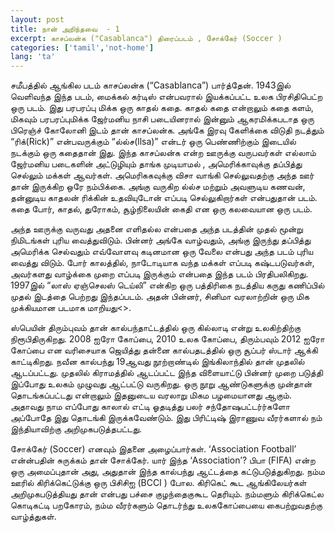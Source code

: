 ```yaml
---
layout: post
title: நான் அறிந்தவை  - 1
excerpt: காசப்லன்க ("Casablanca") திரைப்படம் , சோக்கேர் (Soccer )
categories: ['tamil','not-home']
lang: 'ta'
---
```


சமீபத்தில் ஆங்கில படம் காசப்லன்க (“Casablanca”) பார்த்தேன். 1943இல் வெளிவந்த இந்த படம், மைக்கல் கர்டிஸ் என்பவரால் இயக்கப்பட்ட உலக பிரசிதிபெட்ற ஒரு படம். இது பரபரப்பு மிக்க ஒரு காதல் கதை. காதல் கதை என்றாலும் கதை களம், மிகவும் பரபரப்புமிக்க ஜேர்மனிய நாசி படையினரால் இன்னும் ஆகரமிக்கபடாத ஒரு பிரெஞ்ச் கோலோனி இடம் தான் காசப்லன்க. அங்கே இரவு கேளிக்கை விடுதி நடத்தும் “ரிக்(Rick)” என்பவருக்கும் “ல்ல்ச(llsa)” என்டர் ஒரு பெண்ணிற்கும் இடையில் நடக்கும் ஒரு கதைதான் இது. இந்த காசப்லன்க என்ற ஊருக்கு வருபவர்கள் எல்லாம் ஜேர்மனிய படைகளின் அட்டுழியும் தாங்க முடியாமல் , அமெரிக்காவுக்கு தப்பித்து செல்லும் மக்கள் ஆவர்கள். அமெரிககவுக்கு விசா வாங்கி செல்லுவதற்கு அந்த ஊர் தான் இருக்கிற ஒரே நம்பிக்கை. அங்கு வருகிற ல்ல்ச மற்றும் அவளுடிய கணவன், தன்னுடிய காதலன் ரிக்கின் உதவியுடோன் எப்படி செல்லுகிறார்கள் என்பதுதான் படம். கதை போர், காதல், துரோகம், சூழ்நிலையின் கைதி என ஒரு கலவையான ஒரு படம்.

அந்த ஊருக்கு வருவது அதனை எளிதல்ல என்பதை அந்த படத்தின் முதல் மூன்று நிமிடங்கள் புரிய வைத்துவிடும். பின்னர் அங்கே வாழ்வதும், அங்கு இருந்து தப்பித்து அமெரிக்க செல்வதும் எவ்வோளவு கடினமான ஒரு வேலை என்பது அந்த படம் புரிய வைத்து விடும். போர் காலத்தில், நாடோடியாக வந்த மக்கள் எப்படி கஷ்டபடுவர்கள், அவர்களது வாழ்க்கை முறை எப்படி இருக்கும் என்பதை இந்த படம் பிரதிபலிகிறது. 1997இல் “லாஸ் ஏஞ்செலஸ் டெய்லி” என்கிற ஒரு பத்திரிகை நடத்திய கருது கணிப்பில் முதல் இடத்தை பெற்றது இந்தப்படம். அதன் பின்னர், சினிமா வரலாற்றின் ஒரு மிக முக்கியமான படமாக மாறியது<>.

ஸ்பெயின் திரும்புவம் தான் கால்பந்தாட்டத்தில் ஒரு கில்லாடி என்று உலகிற்திற்கு நிரூபிதிருகிறது. 2008 ஐரோ கோப்பை, 2010 உலக கோப்பை, திரும்பவும் 2012 ஐரோ கோப்பை என வரிசையாக ஜெயித்து தன்னை கால்பதடத்தில் ஒரு சூப்பர் ஸ்டார் ஆக்கி காட்டிகிறது. நவீன கால்பந்து 19ஆவது நூற்றாண்டில் இங்கிலாந்தில் தான் முதலில் ஆடப்பட்டது. முதலில் கிராமத்தில் ஆடப்பட்ட இந்த விளையாட்டு பின்னர் முறை படுத்தி இப்போது உலகம் முழுவது ஆட்பட்டு வருகிறது. ஒரு நூறு ஆண்டுகளுக்கு முன்தான் தொடங்கப்பட்டது என்றாலும் இதனுடைய வரலாறு மிகம பழமையானது ஆகும். அதாவது நாம எப்போது காலால் எட்டி ஓதடித்து பலர் சந்தோஷபட்டர்ர்களோ அப்போதே இது தொடங்கி இருக்கவேண்டும். இது பிரிட்டிஷ் இராணுவ வீரர்களால் நம் இந்தியாவிற்கு அறிமுகபடுத்தபட்டது.

சோக்கேர் (Soccer) எனவும் இதனை அழைப்பார்கள். ‘Association Football’ என்ன்பதின் சுருக்கம் தான் சோக்கேர். யார் இந்த ‘Association’? பிபா (FIFA) என்ற ஒரு அமைப்புதான் அது, அதுதான் இந்த கால்பந்து ஆட்டத்தை கட்டுபடுத்துகிறது. நம்ம ஊரில் கிரிக்கெட்டுக்கு ஒரு பிசிசிஐ (BCCI ) போல. கிரிகெட் கூட ஆங்கிலேயர்கள் அறிமுகபடுத்தியது தான் என்பது பச்சை குழந்தைகுகூட தெரியும். நம்மளும் கிரிக்கெட்ல கொடிகட்டி பறகோரம், நம்ம வீரர்களும் தொடர்ந்து உலககோப்பையை கைபற்றுவதற்கு வாழ்த்துகள்.
